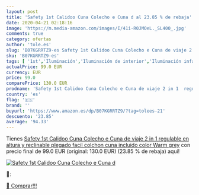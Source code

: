 ```yaml
---
layout: post
title: 'Safety 1st Calidoo Cuna Colecho e Cuna d al 23.85 % de rebaja'
date: 2020-04-21 02:18:16
image: 'https://m.media-amazon.com/images/I/41i-R0JMOeL._SL400_.jpg'
comments: true
category: ofertas
author: 'tole.es'
slug: 'B07KGRRTZ9-es Safety 1st Calidoo Cuna Colecho e Cuna de viaje 2 in 1...'
sku: 'B07KGRRTZ9-es'
tags: [ '1st','Iluminación','Iluminación de interior','Iluminación infantil nocturna','Lámparas e iluminación infantil','Monos para bebés niño','Ropa','Ropa de una pieza para bebés niño','Ropa para bebés','Ropa para bebés niño','safety', ]
actualPrice: 99.0 EUR
currency: EUR
price: 99.0
comparePrice: 130.0 EUR
prodname: 'Safety 1st Calidoo Cuna Colecho e Cuna de viaje 2 in 1  regulable en altura y reclinable  plegado facil  colchon cuna incluido  color Warm grey'
country: 'es'
flag: '🇪🇸'
brand: ''
buyurl: 'https://www.amazon.es/dp/B07KGRRTZ9/?tag=tolees-21'
descuento: '23.85'
average: '94.33'
---
```


Tienes [Safety 1st Calidoo Cuna Colecho e Cuna de viaje 2 in 1  regulable en altura y reclinable  plegado facil  colchon cuna incluido  color Warm grey](https://www.amazon.es/dp/B07KGRRTZ9/?tag=tolees-21) con precio final de  99.0 EUR (original: 130.0 EUR) (23.85 %  de rebaja) aqui!

[![Safety 1st Calidoo Cuna Colecho e Cuna d](https://m.media-amazon.com/images/I/41i-R0JMOeL._SL400_.jpg)](https://www.amazon.es/dp/B07KGRRTZ9/?tag=tolees-21)

🔎:


[🛒 Comprar!!!](https://www.amazon.es/dp/B07KGRRTZ9/?tag=tolees-21)
